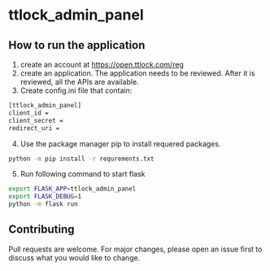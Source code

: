 # ttlock_admin_panel


## How to run the application

1) create an account at https://open.ttlock.com/reg
2) create an application. The application needs to be reviewed. After it is reviewed, all the APIs are available.
3) Create config.ini file that contain:
```bash
[ttlock_admin_panel]
client_id = 
client_secret = 
redirect_uri =
```
4) Use the package manager pip to install requered packages.
```bash
python -m pip install -r requrements.txt
```
5) Run following command to start flask
```bash
export FLASK_APP=ttlock_admin_panel
export FLASK_DEBUG=1
python -m flask run
```

## Contributing
Pull requests are welcome. For major changes, please open an issue first to discuss what you would like to change.

